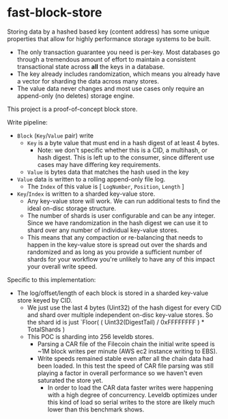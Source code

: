 # fast-block-store

Storing data by a hashed based key (content address) has some
unique properties that allow for highly performance storage
systems to be built.

* The only transaction guarantee you need is per-key. Most
  databases go through a tremendous amount of effort to
  maintain a consistent transactional state across **all**
  the keys in a database.
* The key already includes randomization, which means you
  already have a vector for sharding the data across many stores.
* The value data never changes and most use cases only require
  an append-only (no deletes) storage engine.

This project is a proof-of-concept block store.

Write pipeline:

* `Block` (`Key`/`Value` pair) write
  * `Key` is a byte value that must end in a hash digest of at least 4 bytes.
    * Note: we don't specific whether this is a CID, a multihash, or hash digest.
      This is left up to the consumer, since different use cases may have differing
      key requirements.
  * `Value` is bytes data that matches the hash used in the key
* `Value` data is written to a rolling append-only file log.
  * The `Index` of this value is [ `LogNumber`, `Position`, `Length` ]
* `Key`/`Index` is written to a sharded key-value store.
  * Any key-value store will work.
    We can run additional tests to find the ideal on-disc storage structure.
  * The number of shards is user configurable and can be any integer. Since we have
    randomization in the hash digest we can use it to shard over any number of individual
    key-value stores.
  * This means that any compaction or re-balancing that needs to happen in the key-value store
    is spread out over the shards and randomized and as long as you provide a sufficient number
    of shards for your workflow you're unlikely to have any of this impact your overall write speed.

Specific to this implementation:

* The log/offset/length of each block is stored in a sharded key-value store keyed by CID.
  * We just use the last 4 bytes (Uint32) of the hash digest for every CID and shard over
    multiple independent on-disc key-value stores. So the shard id is just `Floor( ( Uint32(DigestTail) / 0xFFFFFFFF ) * TotalShards )
  * This POC is sharding into 256 leveldb stores.
    * Parsing a CAR file of the Filecoin chain the initial write speed is ~1M block writes per minute (AWS ec2 instance writing to EBS).
    * Write speeds remained stable even after all the chain data had been loaded. In this test the speed
    of CAR file parsing was still playing a factor in overall performance so we haven't even saturated the
    store yet.
      * In order to load the CAR data faster writes were happening with a high degree of concurrency. Leveldb
      optimizes under this kind of load so serial writes to the store are likely much lower than this benchmark
      shows.
